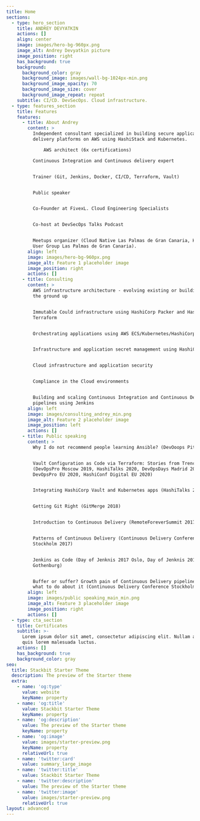 ```yaml
---
title: Home
sections:
  - type: hero_section
    title: ANDREY DEVYATKIN
    actions: []
    align: center
    image: images/hero-bg-960px.png
    image_alt: Andrey Devyatkin picture
    image_position: right
    has_background: true
    background:
      background_color: gray
      background_image: images/wall-bg-1024px-min.png
      background_image_opacity: 70
      background_image_size: cover
      background_image_repeat: repeat
    subtitle: CI/CD. DevSecOps. Cloud infrastructure.
  - type: features_section
    title: Features
    features:
      - title: About Andrey
        content: >
          Independent consultant specialized in building secure application
          delivery platforms on AWS using HashiStack and Kubernetes.

              AWS architect (6x certifications)

          Continuous Integration and Continuous delivery expert


          Trainer (Git, Jenkins, Docker, CI/CD, Terraform, Vault)


          Public speaker


          Co-Founder at FivexL. Cloud Engineering Specialists


          Co-host at DevSecOps Talks Podcast


          Meetups organizer (Cloud Native Las Palmas de Gran Canaria, HashiCorp
          User Group Las Palmas de Gran Canaria).
        align: left
        image: images/hero-bg-960px.png
        image_alt: Feature 1 placeholder image
        image_position: right
        actions: []
      - title: Consulting
        content: >
          AWS infrastructure architecture - evolving existing or building from
          the ground up


          Immutable Could infrastructure using HashiCorp Packer and HashiCorp
          Terraform


          Orchestrating applications using AWS ECS/Kubernetes/HashiCorp Nomad


          Infrastructure and application secret management using HashiCorp Vault


          Cloud infrastructure and application security


          Compliance in the Cloud environments


          Building and scaling Continuous Integration and Continuous Delivery
          pipelines using Jenkins
        align: left
        image: images/consulting_andrey_min.png
        image_alt: Feature 2 placeholder image
        image_position: left
        actions: []
      - title: Public speaking
        content: >
          Why I do not recommend people learning Ansible? (DevOoops Piter 2020)


          Vault Configuration as Code via Terraform: Stories from Trenches
          (DevOpsPro Moscow 2019, HashiTalks 2020, DevOpsDays Madrid 2020,
          DevOpsPro EU 2020, HashiConf Digital EU 2020)


          Integrating HashiCorp Vault and Kubernetes apps (HashiTalks 2019)


          Getting Git Right (GitMerge 2018)


          Introduction to Continuous Delivery (RemoteForeverSummit 2017)


          Patterns of Continuous Delivery (Continuous Delivery Conference
          Stockholm 2017)


          Jenkins as Code (Day of Jenknis 2017 Oslo, Day of Jenknis 2017
          Gothenburg)


          Buffer or suffer? Growth pain of Continuous Delivery pipelines and
          what to do about it (Continuous Delivery Conference Stockholm 2016)
        align: left
        image: images/public speaking_main_min.png
        image_alt: Feature 3 placeholder image
        image_position: right
        actions: []
  - type: cta_section
    title: Certificates
    subtitle: >-
      Lorem ipsum dolor sit amet, consectetur adipiscing elit. Nullam a metus
      quis lorem malesuada luctus.
    actions: []
    has_background: true
    background_color: gray
seo:
  title: Stackbit Starter Theme
  description: The preview of the Starter theme
  extra:
    - name: 'og:type'
      value: website
      keyName: property
    - name: 'og:title'
      value: Stackbit Starter Theme
      keyName: property
    - name: 'og:description'
      value: The preview of the Starter theme
      keyName: property
    - name: 'og:image'
      value: images/starter-preview.png
      keyName: property
      relativeUrl: true
    - name: 'twitter:card'
      value: summary_large_image
    - name: 'twitter:title'
      value: Stackbit Starter Theme
    - name: 'twitter:description'
      value: The preview of the Starter theme
    - name: 'twitter:image'
      value: images/starter-preview.png
      relativeUrl: true
layout: advanced
---
```

